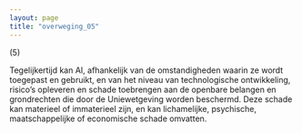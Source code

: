 ```yaml
---
layout: page
title: "overweging_05"
---
```


(5) 

Tegelijkertijd kan AI, afhankelijk van de omstandigheden waarin ze wordt toegepast en gebruikt, en van het niveau van technologische ontwikkeling, risico’s opleveren en schade toebrengen aan de openbare belangen en grondrechten die door de Uniewetgeving worden beschermd. Deze schade kan materieel of immaterieel zijn, en kan lichamelijke, psychische, maatschappelijke of economische schade omvatten.